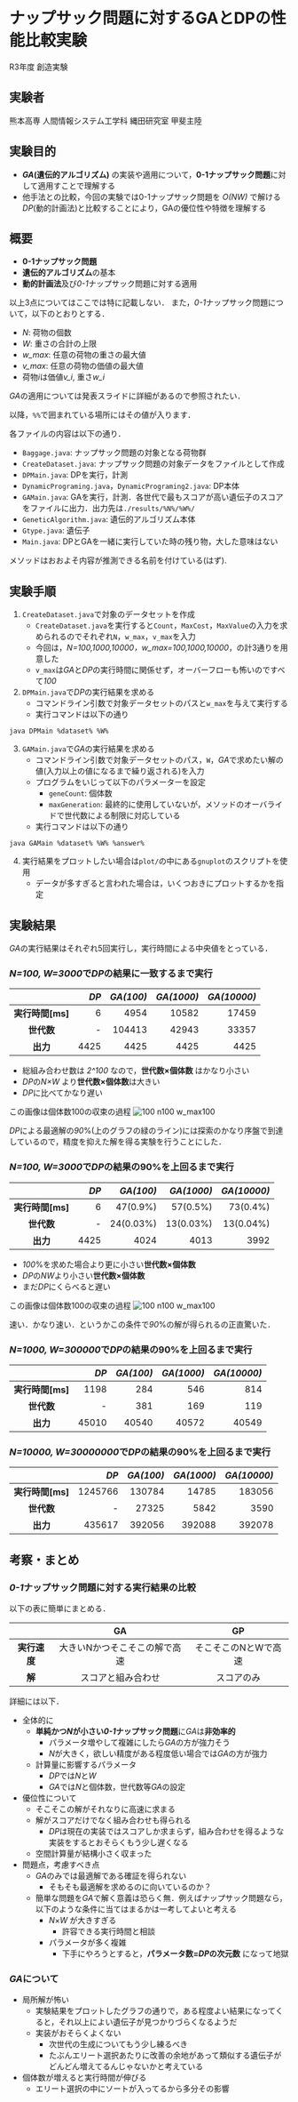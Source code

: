 # ナップサック問題に対するGAとDPの性能比較実験
R3年度 創造実験
## 実験者
熊本高専 人間情報システム工学科 縄田研究室 甲斐主陸

## 実験目的
* ***GA*(遺伝的アルゴリズム)** の実装や適用について，**0-1ナップサック問題**に対して適用すことで理解する
* 他手法との比較，今回の実験では0-1ナップサック問題を *O(NW)* で解ける*DP*(動的計画法)と比較することにより，GAの優位性や特徴を理解する
## 概要
* **0-1ナップサック問題**
* **遺伝的アルゴリズム**の基本
* **動的計画法**及び*0-1*ナップサック問題に対する適用

以上3点についてはここでは特に記載しない．
また，*0-1*ナップサック問題について，以下のとおりとする．
* *N*: 荷物の個数
* *W*: 重さの合計の上限
* *w_max*: 任意の荷物の重さの最大値
* *v_max*: 任意の荷物の価値の最大値
* 荷物*i*は価値*v_i*, 重さ*w_i*

*GA*の適用については発表スライドに詳細があるので参照されたい．

以降，`%%`で囲まれている場所にはその値が入ります．

各ファイルの内容は以下の通り．
* `Baggage.java`: ナップサック問題の対象となる荷物群
* `CreateDataset.java`: ナップサック問題の対象データをファイルとして作成
* `DPMain.java`: DPを実行，計測
* `DynamicPrograming.java`，`DynamicPrograming2.java`: DP本体
* `GAMain.java`: GAを実行，計測．各世代で最もスコアが高い遺伝子のスコアをファイルに出力．出力先は`./results/%N%/%W%/`
* `GeneticAlgorithm.java`: 遺伝的アルゴリズム本体
* `Gtype.java`: 遺伝子
* `Main.java`: DPとGAを一緒に実行していた時の残り物，大した意味はない

メソッドはおおよそ内容が推測できる名前を付けている(はず).

## 実験手順
1. `CreateDataset.java`で対象のデータセットを作成
    * `CreateDataset.java`を実行すると`Count`，`MaxCost`，`MaxValue`の入力を求められるのでそれぞれ`N`，`w_max`，`v_max`を入力
    * 今回は，*N=100,1000,10000，w_max=100,1000,10000*，の計3通りを用意した
    * `v_max`は*GA*と*DP*の実行時間に関係せず，オーバーフローも怖いのですべて*100*
2. `DPMain.java`で*DP*の実行結果を求める
    * コマンドライン引数で対象データセットのパスと`w_max`を与えて実行する
    * 実行コマンドは以下の通り
```
java DPMain %dataset% %W%
```
3. `GAMain.java`で*GA*の実行結果を求める
    * コマンドライン引数で対象データセットのパス，`W`，*GA*で求めたい解の値(入力以上の値になるまで繰り返される)を入力
    * プログラムをいじって以下のパラメーターを設定
        * `geneCount`: 個体数
        * `maxGeneration`: 最終的に使用していないが，メソッドのオーバライドで世代数による制限に対応している
    * 実行コマンドは以下の通り
```
java GAMain %dataset% %W% %answer%
```
4. 実行結果をプロットしたい場合は`plot/`の中にある`gnuplot`のスクリプトを使用
    * データが多すぎると言われた場合は，いくつおきにプロットするかを指定

## 実験結果
*GA*の実行結果はそれぞれ5回実行し，実行時間による中央値をとっている．
### *N=100, W=3000*で*DP*の結果に一致するまで実行
||*DP*|*GA(100)*|*GA(1000)*|*GA(10000)*|
|:-:|-:|-:|-:|-:|
|**実行時間[ms]**|6|4954|10582|17459|
|**世代数**|-|104413|42943|33357|
|**出力**|4425|4425|4425|4425|

* 総組み合わせ数は *2^100* なので，**世代数×個体数** はかなり小さい
* *DP*の*N×W* より**世代数×個体数**は大きい
* *DP*に比べてかなり遅い

この画像は個体数100の収束の過程
![100 n100 w_max100](./img/100100.png)

*DP*による最適解の*90*%(上のグラフの緑のライン)には探索のかなり序盤で到達しているので，精度を抑えた解を得る実験を行うことにした．

### *N=100, W=3000*で*DP*の結果の90%を上回るまで実行
||*DP*|*GA(100)*|*GA(1000)*|*GA(10000)*|
|:-:|-:|-:|-:|-:|
|**実行時間[ms]**|6|47(0.9%)|57(0.5%)|73(0.4%)|
|**世代数**|-|24(0.03%)|13(0.03%)|13(0.04%)|
|**出力**|4425|4024|4013|3992|

* *100*%を求めた場合より更に小さい**世代数×個体数**
* *DP*の*NW*より小さい**世代数×個体数**
* まだ*DP*にくらべると遅い

この画像は個体数100の収束の過程
![100 n100 w_max100](./img/100100_90per.png)

速い．かなり速い．というかこの条件で*90*%の解が得られるの正直驚いた．

### *N=1000, W=300000*で*DP*の結果の90%を上回るまで実行
||*DP*|*GA(100)*|*GA(1000)*|*GA(10000)*|
|:-:|-:|-:|-:|-:|
|**実行時間[ms]**|1198|284|546|814|
|**世代数**|-|381|169|119|
|**出力**|45010|40540|40572|40549|

### *N=10000, W=30000000*で*DP*の結果の90%を上回るまで実行
||*DP*|*GA(100)*|*GA(1000)*|*GA(10000)*|
|:-:|-:|-:|-:|-:|
|**実行時間[ms]**|1245766|130784|14785|183056|
|**世代数**|-|27325|5842|3590|
|**出力**|435617|392056|392088|392078|

## 考察・まとめ
### *0-1*ナップサック問題に対する実行結果の比較
以下の表に簡単にまとめる．

||GA|GP|
|:-:|:-:|:-:|
|**実行速度**|大きいNかつそこそこの解で高速|そこそこのNとWで高速|
|**解**|スコアと組み合わせ|スコアのみ|

詳細には以下．
* 全体的に
    * **単純かつ*N*が小さい*0-1*ナップサック問題**に*GA*は**非効率的**
        * パラメータ増やして複雑にしたら*GA*の方が強力そう
        * *N*が大きく，欲しい精度がある程度低い場合では*GA*の方が強力
    * 計算量に影響するパラメータ
        * *DP*では*N*と*W*
        * *GA*では*N*と個体数，世代数等*GA*の設定
* 優位性について
    * そこそこの解がそれなりに高速に求まる
    * 解がスコアだけでなく組み合わせも得られる
        * *DP*は現在の実装ではスコアしか求まらず，組み合わせを得るような実装をするとおそらくもう少し遅くなる
    * 空間計算量が結構小さく収まった
* 問題点，考慮すべき点
    * *GA*のみでは最適解である確証を得られない
        * そもそも最適解を求めるのに向いているのか？
    * 簡単な問題を*GA*で解く意義は恐らく無．例えばナップサック問題なら，以下のような条件に当てはまるかは一考してよいと考える
        * *N*×*W* が大きすぎる
            * 許容できる実行時間と相談
        * パラメータが多く複雑
            * 下手にやろうとすると，**パラメータ数=*DP*の次元数** になって地獄

### *GA*について
* 局所解が怖い
    * 実験結果をプロットしたグラフの通りで，ある程度よい結果になってくると，それ以上によい遺伝子が見つかりづらくなるようだ
    * 実装がおそらくよくない
        * 次世代の生成についてもう少し練るべき
        * たぶんエリート選択あたりに改善の余地があって類似する遺伝子がどんどん増えてるんじゃないかと考えている
* 個体数が増えると実行時間が伸びる
    * エリート選択の中にソートが入ってるから多分その影響
